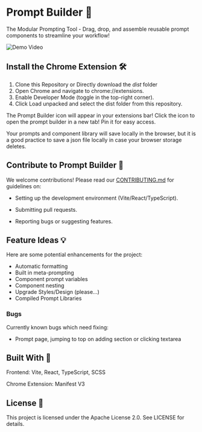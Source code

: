 # Prompt Builder 🧩
The Modular Prompting Tool - Drag, drop, and assemble reusable prompt components to streamline your workflow!

![Demo Video](Demo.gif)

## Install the Chrome Extension 🛠️
1. Clone this Repository or Directly download the _dist_ folder
2. Open Chrome and navigate to chrome://extensions.
3. Enable Developer Mode (toggle in the top-right corner).
4. Click Load unpacked and select the dist folder from this repository.

The Prompt Builder icon will appear in your extensions bar! Click the icon to open the prompt builder in a new tab! Pin it for easy access.

Your prompts and component library will save locally in the browser, but it is a good practice to save a json file locally in case your browser storage deletes.

## Contribute to Prompt Builder 🤝
We welcome contributions! Please read our [CONTRIBUTING.md](CONTRIBUTING.md) for guidelines on:

- Setting up the development environment (Vite/React/TypeScript).

- Submitting pull requests.

- Reporting bugs or suggesting features.

## Feature Ideas 💡
Here are some potential enhancements for the project:
- Automatic formatting
- Built in meta-prompting
- Component prompt variables
- Component nesting
- Upgrade Styles/Design (please...)
- Compiled Prompt Libraries

### Bugs
Currently known bugs which need fixing:
- Prompt page, jumping to top on adding section or clicking textarea

## Built With 🔧
Frontend: Vite, React, TypeScript, SCSS

Chrome Extension: Manifest V3

## License 📄
This project is licensed under the Apache License 2.0. See LICENSE for details.
